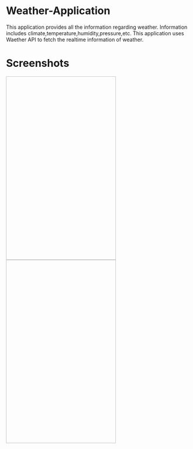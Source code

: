 # Weather-Application
This application provides all the information regarding weather.
Information includes climate,temperature,humidity,pressure,etc.
This application uses Waether API to fetch the realtime information of weather.

# Screenshots
<img scr="img1.jpeg" width="300" height="500"/>
<img scr="img2.jpeg" width="300" height="500"/>
